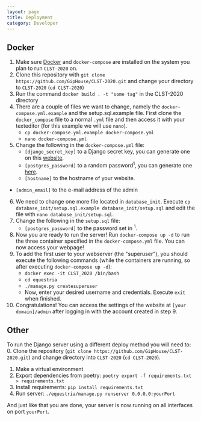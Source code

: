```yaml
---
layout: page
title: Deployment
category: Developer
---
```


## Docker
1. Make sure [Docker](https://www.docker.com) and `docker-compose` are installed on the system you plan to run `CLST-2020` on.
2. Clone this repository with `git clone https://github.com/GipHouse/CLST-2020.git` and change your directory to `CLST-2020` (`cd CLST-2020`)
3. Run the command `docker build . -t "some tag"` in the CLST-2020 directory
4. There are a couple of files we want to change, namely the `docker-compose.yml.example` and the setup.sql.example file. First clone the `docker_compose` file to a normal `.yml` file and then access it with your texteditor (for this example we will use `nano`).
	- `cp docker-compose.yml.example docker-compose.yml`
	- `nano docker-compose.yml`
5. Change the following in the `docker-compose.yml` file:
	- `[django_secret_key]` to a Django secret key, you can generate one on this [website](https://miniwebtool.com/django-secret-key-generator/).
	- `[postgres_password]` to a random password<sup>1</sup>, you can generate one [here](https://passwordsgenerator.net).
	- `[hostname]` to the hostname of your website.
  - `[admin_email]` to the e-mail address of the admin
6. We need to change one more file located in `database_init`. Execute `cp database_init/setup.sql.example database_init/setup.sql` and edit the file with `nano database_init/setup.sql`.
7. Change the following in the `setup.sql` file:
	- `[postgres_password]` to the password set in <sup>1</sup>.
8. Now you are ready to run the server! Run `docker-compose up -d` to run the three container specified in the `docker-compose.yml` file. You can now access your webpage!
9. To add the first user to your webserver (the "superuser"), you should execute the following commands (while the containers are running, so after executing `docker-compose up -d`):
	- `docker exec -it CLST_2020 /bin/bash`
	- `cd equestria`
	- `./manage.py createsuperuser`
	- Now, enter your desired username and credentials. Execute `exit` when finished.
10. Congratulations! You can access the settings of the website at `[your domain]/admin` after logging in with the account created in step 9.

## Other

To run the Django server using a different deploy method you will need to:
0. Clone the repository (`git clone https://github.com/GipHouse/CLST-2020.git`) and change directory into `CLST-2020` (`cd CLST-2020`).
1. Make a virtual environment
2. Export dependencies from poetry: `poetry export -f requirements.txt > requirements.txt`
3. Install requirements: `pip install requirements.txt `
4. Run server: `./equestria/manage.py runserver 0.0.0.0:yourPort`

And just like that you are done, your server is now running on all interfaces on port `yourPort`.
